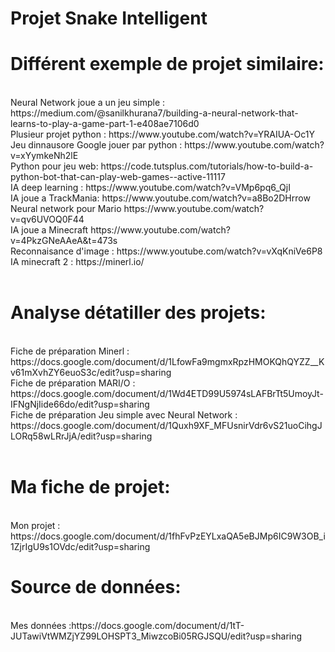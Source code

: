 # Projet Snake Intelligent
<h1>Différent exemple de projet similaire: </h1></br>
Neural Network joue a un jeu simple : https://medium.com/@sanilkhurana7/building-a-neural-network-that-learns-to-play-a-game-part-1-e408ae7106d0 </br>
Plusieur projet python : https://www.youtube.com/watch?v=YRAIUA-Oc1Y </br>
Jeu dinnausore Google jouer par python : https://www.youtube.com/watch?v=xYymkeNh2lE </br>
Python pour jeu web: https://code.tutsplus.com/tutorials/how-to-build-a-python-bot-that-can-play-web-games--active-11117 </br>
IA deep learning : https://www.youtube.com/watch?v=VMp6pq6_QjI </br>
IA joue a TrackMania: https://www.youtube.com/watch?v=a8Bo2DHrrow </br>
Neural network pour Mario https://www.youtube.com/watch?v=qv6UVOQ0F44 </br>
IA joue a Minecraft https://www.youtube.com/watch?v=4PkzGNeAAeA&t=473s </br>
Reconnaisance d'image : https://www.youtube.com/watch?v=vXqKniVe6P8 </br>
IA minecraft 2 : https://minerl.io/</br>
</br>
<h1>Analyse détatiller des projets: </h1></br>
Fiche de préparation Minerl : https://docs.google.com/document/d/1LfowFa9mgmxRpzHMOKQhQYZZ__Kv61mXvhZY6euoS3c/edit?usp=sharing </br>
Fiche de préparation MARI/O : https://docs.google.com/document/d/1Wd4ETD99U5974sLAFBrTt5UmoyJt-IFNgNjIide66do/edit?usp=sharing </br>
Fiche de préparation Jeu simple avec Neural Network : https://docs.google.com/document/d/1Quxh9XF_MFUsnirVdr6vS21uoCihgJLORq58wLRrJjA/edit?usp=sharing </br>
</br>
<h1>Ma fiche de projet: </h1></br>
Mon projet : https://docs.google.com/document/d/1fhFvPzEYLxaQA5eBJMp6IC9W3OB_i1ZjrIgU9s1OVdc/edit?usp=sharing
<h1>Source de données: </h1></br>
Mes données :https://docs.google.com/document/d/1tT-JUTawiVtWMZjYZ99LOHSPT3_MiwzcoBi05RGJSQU/edit?usp=sharing
